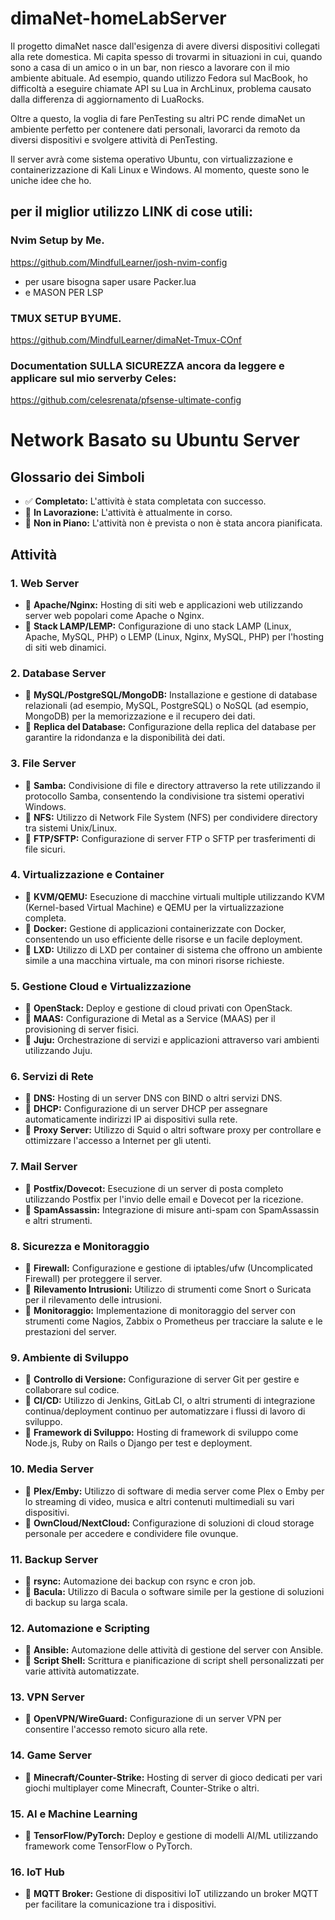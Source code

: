 # dimaNet-homeLabServer

Il progetto dimaNet nasce dall'esigenza di avere diversi dispositivi collegati alla rete domestica. Mi capita spesso di trovarmi in situazioni in cui, quando sono a casa di un amico o in un bar, non riesco a lavorare con il mio ambiente abituale. Ad esempio, quando utilizzo Fedora sul MacBook, ho difficoltà a eseguire chiamate API su Lua in ArchLinux, problema causato dalla differenza di aggiornamento di LuaRocks.

Oltre a questo, la voglia di fare PenTesting su altri PC rende dimaNet un ambiente perfetto per contenere dati personali, lavorarci da remoto da diversi dispositivi e svolgere attività di PenTesting.

Il server avrà come sistema operativo Ubuntu, con virtualizzazione e containerizzazione di Kali Linux e Windows.
Al momento, queste sono le uniche idee che ho.

## per il miglior utilizzo LINK di cose utili:

### Nvim Setup by Me.
https://github.com/MindfulLearner/josh-nvim-config
- per usare bisogna saper usare Packer.lua
- e MASON PER LSP

### TMUX SETUP BYUME.
https://github.com/MindfulLearner/dimaNet-Tmux-COnf

### Documentation SULLA SICUREZZA ancora da leggere e applicare sul mio serverby Celes:
https://github.com/celesrenata/pfsense-ultimate-config


# Network Basato su Ubuntu Server

## Glossario dei Simboli

- ✅ **Completato:** L'attività è stata completata con successo.
- 🚧 **In Lavorazione:** L'attività è attualmente in corso.
- 🔲 **Non in Piano:** L'attività non è prevista o non è stata ancora pianificata.

## Attività

### 1. **Web Server**
   - 🔲 **Apache/Nginx:** Hosting di siti web e applicazioni web utilizzando server web popolari come Apache o Nginx.
   - 🔲 **Stack LAMP/LEMP:** Configurazione di uno stack LAMP (Linux, Apache, MySQL, PHP) o LEMP (Linux, Nginx, MySQL, PHP) per l'hosting di siti web dinamici.

### 2. **Database Server**
   - 🔲 **MySQL/PostgreSQL/MongoDB:** Installazione e gestione di database relazionali (ad esempio, MySQL, PostgreSQL) o NoSQL (ad esempio, MongoDB) per la memorizzazione e il recupero dei dati.
   - 🔲 **Replica del Database:** Configurazione della replica del database per garantire la ridondanza e la disponibilità dei dati.

### 3. **File Server**
   - 🔲 **Samba:** Condivisione di file e directory attraverso la rete utilizzando il protocollo Samba, consentendo la condivisione tra sistemi operativi Windows.
   - 🔲 **NFS:** Utilizzo di Network File System (NFS) per condividere directory tra sistemi Unix/Linux.
   - 🔲 **FTP/SFTP:** Configurazione di server FTP o SFTP per trasferimenti di file sicuri.

### 4. **Virtualizzazione e Container**
   - 🔲 **KVM/QEMU:** Esecuzione di macchine virtuali multiple utilizzando KVM (Kernel-based Virtual Machine) e QEMU per la virtualizzazione completa.
   - 🔲 **Docker:** Gestione di applicazioni containerizzate con Docker, consentendo un uso efficiente delle risorse e un facile deployment.
   - 🔲 **LXD:** Utilizzo di LXD per container di sistema che offrono un ambiente simile a una macchina virtuale, ma con minori risorse richieste.

### 5. **Gestione Cloud e Virtualizzazione**
   - 🔲 **OpenStack:** Deploy e gestione di cloud privati con OpenStack.
   - 🔲 **MAAS:** Configurazione di Metal as a Service (MAAS) per il provisioning di server fisici.
   - 🔲 **Juju:** Orchestrazione di servizi e applicazioni attraverso vari ambienti utilizzando Juju.

### 6. **Servizi di Rete**
   - 🔲 **DNS:** Hosting di un server DNS con BIND o altri servizi DNS.
   - 🔲 **DHCP:** Configurazione di un server DHCP per assegnare automaticamente indirizzi IP ai dispositivi sulla rete.
   - 🔲 **Proxy Server:** Utilizzo di Squid o altri software proxy per controllare e ottimizzare l'accesso a Internet per gli utenti.

### 7. **Mail Server**
   - 🔲 **Postfix/Dovecot:** Esecuzione di un server di posta completo utilizzando Postfix per l'invio delle email e Dovecot per la ricezione.
   - 🔲 **SpamAssassin:** Integrazione di misure anti-spam con SpamAssassin e altri strumenti.

### 8. **Sicurezza e Monitoraggio**
   - 🔲 **Firewall:** Configurazione e gestione di iptables/ufw (Uncomplicated Firewall) per proteggere il server.
   - 🔲 **Rilevamento Intrusioni:** Utilizzo di strumenti come Snort o Suricata per il rilevamento delle intrusioni.
   - 🔲 **Monitoraggio:** Implementazione di monitoraggio del server con strumenti come Nagios, Zabbix o Prometheus per tracciare la salute e le prestazioni del server.

### 9. **Ambiente di Sviluppo**
   - 🔲 **Controllo di Versione:** Configurazione di server Git per gestire e collaborare sul codice.
   - 🔲 **CI/CD:** Utilizzo di Jenkins, GitLab CI, o altri strumenti di integrazione continua/deployment continuo per automatizzare i flussi di lavoro di sviluppo.
   - 🔲 **Framework di Sviluppo:** Hosting di framework di sviluppo come Node.js, Ruby on Rails o Django per test e deployment.

### 10. **Media Server**
   - 🔲 **Plex/Emby:** Utilizzo di software di media server come Plex o Emby per lo streaming di video, musica e altri contenuti multimediali su vari dispositivi.
   - 🔲 **OwnCloud/NextCloud:** Configurazione di soluzioni di cloud storage personale per accedere e condividere file ovunque.

### 11. **Backup Server**
   - 🔲 **rsync:** Automazione dei backup con rsync e cron job.
   - 🔲 **Bacula:** Utilizzo di Bacula o software simile per la gestione di soluzioni di backup su larga scala.

### 12. **Automazione e Scripting**
   - 🔲 **Ansible:** Automazione delle attività di gestione del server con Ansible.
   - 🔲 **Script Shell:** Scrittura e pianificazione di script shell personalizzati per varie attività automatizzate.

### 13. **VPN Server**
   - 🔲 **OpenVPN/WireGuard:** Configurazione di un server VPN per consentire l'accesso remoto sicuro alla rete.

### 14. **Game Server**
   - 🔲 **Minecraft/Counter-Strike:** Hosting di server di gioco dedicati per vari giochi multiplayer come Minecraft, Counter-Strike o altri.

### 15. **AI e Machine Learning**
   - 🔲 **TensorFlow/PyTorch:** Deploy e gestione di modelli AI/ML utilizzando framework come TensorFlow o PyTorch.

### 16. **IoT Hub**
   - 🔲 **MQTT Broker:** Gestione di dispositivi IoT utilizzando un broker MQTT per facilitare la comunicazione tra i dispositivi.


